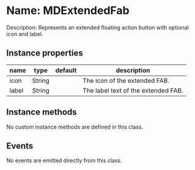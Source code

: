 # Name: MDExtendedFab

Description: Represents an extended floating action button with optional icon and label.

## Instance properties

| name  | type   | default | description                          |
| ----- | ------ | ------- | ------------------------------------ |
| icon  | String |         | The icon of the extended FAB.        |
| label | String |         | The label text of the extended FAB.  |

## Instance methods

No custom instance methods are defined in this class.

## Events

No events are emitted directly from this class.
